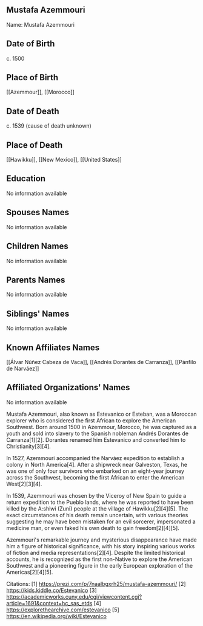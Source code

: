 ## Mustafa Azemmouri

Name: Mustafa Azemmouri

## Date of Birth
c. 1500

## Place of Birth
[[Azemmour]], [[Morocco]]

## Date of Death
c. 1539 (cause of death unknown)

## Place of Death
[[Hawikku]], [[New Mexico]], [[United States]]

## Education
No information available

## Spouses Names
No information available

## Children Names
No information available

## Parents Names
No information available

## Siblings' Names
No information available

## Known Affiliates Names
[[Álvar Núñez Cabeza de Vaca]], [[Andrés Dorantes de Carranza]], [[Pánfilo de Narváez]]

## Affiliated Organizations' Names
No information available

Mustafa Azemmouri, also known as Estevanico or Esteban, was a Moroccan explorer who is considered the first African to explore the American Southwest. Born around 1500 in Azemmour, Morocco, he was captured as a youth and sold into slavery to the Spanish nobleman Andrés Dorantes de Carranza[1][2]. Dorantes renamed him Estevanico and converted him to Christianity[3][4].

In 1527, Azemmouri accompanied the Narváez expedition to establish a colony in North America[4]. After a shipwreck near Galveston, Texas, he was one of only four survivors who embarked on an eight-year journey across the Southwest, becoming the first African to enter the American West[2][3][4]. 

In 1539, Azemmouri was chosen by the Viceroy of New Spain to guide a return expedition to the Pueblo lands, where he was reported to have been killed by the A:shiwi (Zuni) people at the village of Hawikku[2][4][5]. The exact circumstances of his death remain uncertain, with various theories suggesting he may have been mistaken for an evil sorcerer, impersonated a medicine man, or even faked his own death to gain freedom[2][4][5].

Azemmouri's remarkable journey and mysterious disappearance have made him a figure of historical significance, with his story inspiring various works of fiction and media representations[2][4]. Despite the limited historical accounts, he is recognized as the first non-Native to explore the American Southwest and a pioneering figure in the early European exploration of the Americas[2][4][5].

Citations:
[1] https://prezi.com/p/7naalbgxrh25/mustafa-azemmouri/
[2] https://kids.kiddle.co/Estevanico
[3] https://academicworks.cuny.edu/cgi/viewcontent.cgi?article=1691&context=hc_sas_etds
[4] https://explorethearchive.com/estevanico
[5] https://en.wikipedia.org/wiki/Estevanico
